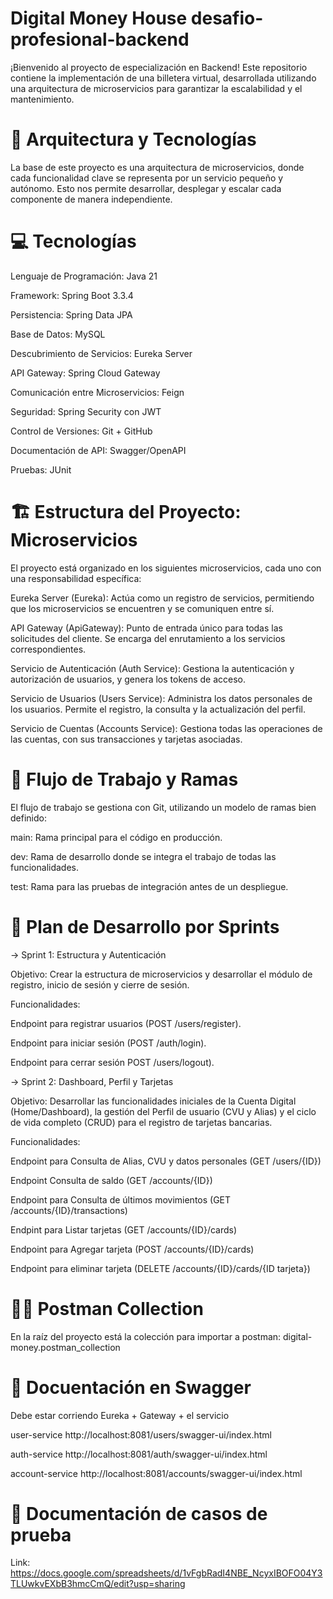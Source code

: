 # Digital Money House desafio-profesional-backend

¡Bienvenido al proyecto de especialización en Backend! Este repositorio contiene la implementación de una billetera virtual, desarrollada utilizando una arquitectura de microservicios para garantizar la escalabilidad y el mantenimiento.

# 🚀 Arquitectura y Tecnologías
La base de este proyecto es una arquitectura de microservicios, donde cada funcionalidad clave se representa por un servicio pequeño y autónomo. Esto nos permite desarrollar, desplegar y escalar cada componente de manera independiente.

# 💻 Tecnologías 

Lenguaje de Programación: Java 21 

Framework: Spring Boot 3.3.4

Persistencia: Spring Data JPA 

Base de Datos: MySQL 

Descubrimiento de Servicios: Eureka Server 

API Gateway: Spring Cloud Gateway 

Comunicación entre Microservicios: Feign 

Seguridad: Spring Security con JWT

Control de Versiones: Git + GitHub 

Documentación de API: Swagger/OpenAPI 

Pruebas: JUnit 

# 🏗️ Estructura del Proyecto: Microservicios
El proyecto está organizado en los siguientes microservicios, cada uno con una responsabilidad específica:

Eureka Server (Eureka): Actúa como un registro de servicios, permitiendo que los microservicios se encuentren y se comuniquen entre sí.

API Gateway (ApiGateway): Punto de entrada único para todas las solicitudes del cliente. Se encarga del enrutamiento a los servicios correspondientes.

Servicio de Autenticación (Auth Service): Gestiona la autenticación y autorización de usuarios, y genera los tokens de acceso.

Servicio de Usuarios (Users Service): Administra los datos personales de los usuarios. Permite el registro, la consulta y la actualización del perfil.

Servicio de Cuentas (Accounts Service): Gestiona todas las operaciones de las cuentas, con sus transacciones y tarjetas asociadas.

# 🚦 Flujo de Trabajo y Ramas
El flujo de trabajo se gestiona con Git, utilizando un modelo de ramas bien definido:

main: Rama principal para el código en producción.

dev: Rama de desarrollo donde se integra el trabajo de todas las funcionalidades.

test: Rama para las pruebas de integración antes de un despliegue.

# 🎯 Plan de Desarrollo por Sprints
-> Sprint 1: Estructura y Autenticación

Objetivo: Crear la estructura de microservicios y desarrollar el módulo de registro, inicio de sesión y cierre de sesión.

Funcionalidades:

Endpoint para registrar usuarios (POST /users/register).

Endpoint para iniciar sesión (POST /auth/login).

Endpoint para cerrar sesión POST /users/logout).

-> Sprint 2: Dashboard, Perfil y Tarjetas

Objetivo: Desarrollar las funcionalidades iniciales de la Cuenta Digital (Home/Dashboard), la gestión del Perfil de usuario (CVU y Alias) y el ciclo de vida completo (CRUD) para el registro de tarjetas bancarias.

Funcionalidades: 

Endpoint para Consulta de Alias, CVU y datos personales (GET /users/{ID})

Endpoint Consulta de saldo (GET /accounts/{ID}) 

Endpoint para Consulta de últimos movimientos (GET /accounts/{ID}/transactions)

Endpint para Listar tarjetas (GET /accounts/{ID}/cards)

Endpoint para Agregar tarjeta (POST /accounts/{ID}/cards)

Endpoint para eliminar tarjeta (DELETE /accounts/{ID}/cards/{ID tarjeta})

# 👨‍🚀 Postman Collection
En la raíz del proyecto está la colección para importar a postman: digital-money.postman_collection

# 📃 Docuentación en Swagger
Debe estar corriendo Eureka + Gateway + el servicio

user-service
http://localhost:8081/users/swagger-ui/index.html

auth-service
http://localhost:8081/auth/swagger-ui/index.html

account-service
http://localhost:8081/accounts/swagger-ui/index.html

# 🧪 Documentación de casos de prueba
Link: https://docs.google.com/spreadsheets/d/1vFgbRadI4NBE_NcyxIBOFO04Y3TLUwkvEXbB3hmcCmQ/edit?usp=sharing

